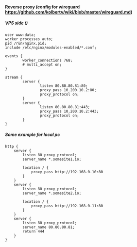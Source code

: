 #### Reverse proxy (config for wireguard https://github.com/kolbertv/wiki/blob/master/wireguard.md)
##### VPS side ()

```
user www-data;
worker_processes auto;
pid /run/nginx.pid;
include /etc/nginx/modules-enabled/*.conf;

events {
        worker_connections 768;
        # multi_accept on;
}

stream {
        server {
                listen 80.80.80.81:80;
                proxy_pass 10.200.10.2:80;
                proxy_protocol on;
        }
        server {
                listen 80.80.80.81:443;
                proxy_pass 10.200.10.2:443;
                proxy_protocol on;
        }
}

```

##### Some example for local pc
```
http {
    server {
        listen 80 proxy_protocol;
        server_name *.somesite1.io;

        location / {
            proxy_pass http://192.168.0.10:80
        }
    }
    server {
        listen 80 proxy_protocol;
        server_name *.somesite2.io;

        location / {
            proxy_pass http://192.168.0.11:80
        }
    }
    server {
        listen 80 proxy_protocol;
        server_name 80.80.80.81;
        return 444
    }
}
```
